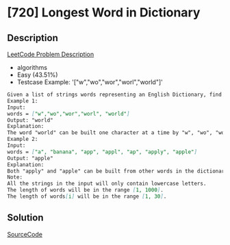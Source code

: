 # [720] Longest Word in Dictionary

## Description

[LeetCode Problem Description](https://leetcode.com/problems/longest-word-in-dictionary/description/)

* algorithms
* Easy (43.51%)
* Testcase Example:  '["w","wo","wor","worl","world"]'

```md
Given a list of strings words representing an English Dictionary, find the longest word in words that can be built one character at a time by other words in words.  If there is more than one possible answer, return the longest word with the smallest lexicographical order.  If there is no answer, return the empty string.
Example 1:
Input: 
words = ["w","wo","wor","worl", "world"]
Output: "world"
Explanation: 
The word "world" can be built one character at a time by "w", "wo", "wor", and "worl".
Example 2:
Input: 
words = ["a", "banana", "app", "appl", "ap", "apply", "apple"]
Output: "apple"
Explanation: 
Both "apply" and "apple" can be built from other words in the dictionary. However, "apple" is lexicographically smaller than "apply".
Note:
All the strings in the input will only contain lowercase letters.
The length of words will be in the range [1, 1000].
The length of words[i] will be in the range [1, 30].

```

## Solution

[SourceCode](./solution.js)